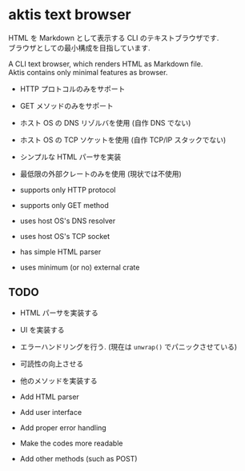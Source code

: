 
# aktis text browser

HTML を Markdown として表示する CLI のテキストブラウザです.  
ブラウザとしての最小構成を目指しています.  

A CLI text browser, which renders HTML as Markdown file.  
Aktis contains only minimal features as browser.

* HTTP プロトコルのみをサポート
* GET メソッドのみをサポート
* ホスト OS の DNS リゾルバを使用 (自作 DNS でない)
* ホスト OS の TCP ソケットを使用 (自作 TCP/IP スタックでない)
* シンプルな HTML パーサを実装
* 最低限の外部クレートのみを使用 (現状では不使用)

* supports only HTTP protocol
* supports only GET method
* uses host OS's DNS resolver
* uses host OS's TCP socket
* has simple HTML parser
* uses minimum (or no) external crate


## TODO
* HTML パーサを実装する
* UI を実装する
* エラーハンドリングを行う. (現在は `unwrap()` でパニックさせている)
* 可読性の向上させる
* 他のメソッドを実装する 

* Add HTML parser
* Add user interface
* Add proper error handling
* Make the codes more readable
* Add other methods (such as POST)
